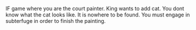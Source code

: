 
IF game where you are the court painter. King wants to add cat. You dont know what the cat looks like. It is nowhere to be found. You must engage in subterfuge in order to finish the painting.